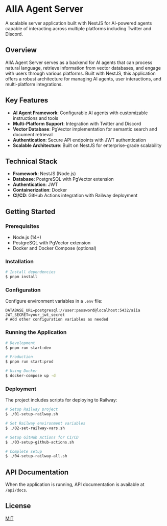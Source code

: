 # AIIA Agent Server

A scalable server application built with NestJS for AI-powered agents capable of interacting across multiple platforms including Twitter and Discord.

## Overview

AIIA Agent Server serves as a backend for AI agents that can process natural language, retrieve information from vector databases, and engage with users through various platforms. Built with NestJS, this application offers a robust architecture for managing AI agents, user interactions, and multi-platform integrations.

## Key Features

- **AI Agent Framework**: Configurable AI agents with customizable instructions and tools
- **Multi-Platform Support**: Integration with Twitter and Discord
- **Vector Database**: PgVector implementation for semantic search and document retrieval
- **Authentication**: Secure API endpoints with JWT authentication
- **Scalable Architecture**: Built on NestJS for enterprise-grade scalability

## Technical Stack

- **Framework**: NestJS (Node.js)
- **Database**: PostgreSQL with PgVector extension
- **Authentication**: JWT
- **Containerization**: Docker
- **CI/CD**: GitHub Actions integration with Railway deployment

## Getting Started

### Prerequisites

- Node.js (14+)
- PostgreSQL with PgVector extension
- Docker and Docker Compose (optional)

### Installation

```bash
# Install dependencies
$ pnpm install
```

### Configuration

Configure environment variables in a `.env` file:

```
DATABASE_URL=postgresql://user:password@localhost:5432/aiia
JWT_SECRET=your_jwt_secret
# Add other configuration variables as needed
```

### Running the Application

```bash
# Development
$ pnpm run start:dev

# Production
$ pnpm run start:prod

# Using Docker
$ docker-compose up -d
```

### Deployment

The project includes scripts for deploying to Railway:

```bash
# Setup Railway project
$ ./01-setup-railway.sh

# Set Railway environment variables
$ ./02-set-railway-vars.sh

# Setup GitHub Actions for CI/CD
$ ./03-setup-github-actions.sh

# Complete setup
$ ./04-setup-railway-all.sh
```

## API Documentation

When the application is running, API documentation is available at `/api/docs`.

## License

[MIT](LICENSE)
